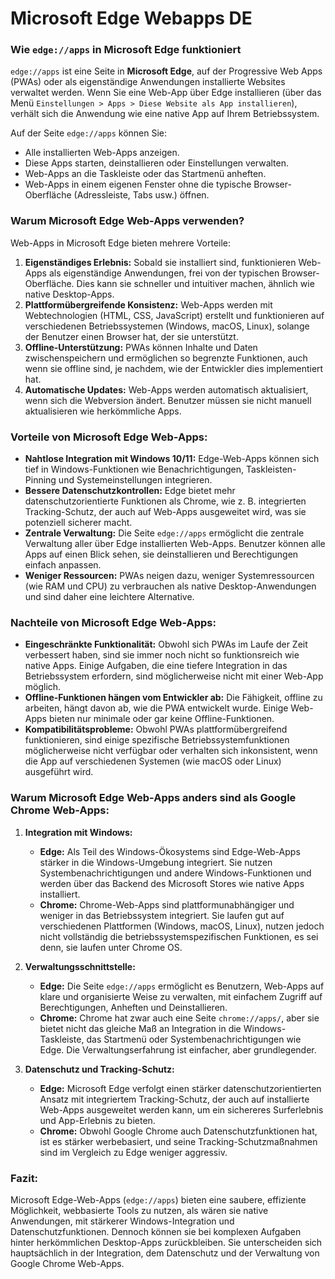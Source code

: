 # Microsoft Edge Webapps DE

### Wie `edge://apps` in Microsoft Edge funktioniert

`edge://apps` ist eine Seite in **Microsoft Edge**, auf der Progressive Web Apps (PWAs) oder als eigenständige Anwendungen installierte Websites verwaltet werden. Wenn Sie eine Web-App über Edge installieren (über das Menü `Einstellungen > Apps > Diese Website als App installieren`), verhält sich die Anwendung wie eine native App auf Ihrem Betriebssystem.

Auf der Seite `edge://apps` können Sie:
- Alle installierten Web-Apps anzeigen.
- Diese Apps starten, deinstallieren oder Einstellungen verwalten.
- Web-Apps an die Taskleiste oder das Startmenü anheften.
- Web-Apps in einem eigenen Fenster ohne die typische Browser-Oberfläche (Adressleiste, Tabs usw.) öffnen.

### Warum Microsoft Edge Web-Apps verwenden?

Web-Apps in Microsoft Edge bieten mehrere Vorteile:
1. **Eigenständiges Erlebnis:** Sobald sie installiert sind, funktionieren Web-Apps als eigenständige Anwendungen, frei von der typischen Browser-Oberfläche. Dies kann sie schneller und intuitiver machen, ähnlich wie native Desktop-Apps.
2. **Plattformübergreifende Konsistenz:** Web-Apps werden mit Webtechnologien (HTML, CSS, JavaScript) erstellt und funktionieren auf verschiedenen Betriebssystemen (Windows, macOS, Linux), solange der Benutzer einen Browser hat, der sie unterstützt.
3. **Offline-Unterstützung:** PWAs können Inhalte und Daten zwischenspeichern und ermöglichen so begrenzte Funktionen, auch wenn sie offline sind, je nachdem, wie der Entwickler dies implementiert hat.
4. **Automatische Updates:** Web-Apps werden automatisch aktualisiert, wenn sich die Webversion ändert. Benutzer müssen sie nicht manuell aktualisieren wie herkömmliche Apps.

### Vorteile von Microsoft Edge Web-Apps:

- **Nahtlose Integration mit Windows 10/11:** Edge-Web-Apps können sich tief in Windows-Funktionen wie Benachrichtigungen, Taskleisten-Pinning und Systemeinstellungen integrieren.
- **Bessere Datenschutzkontrollen:** Edge bietet mehr datenschutzorientierte Funktionen als Chrome, wie z. B. integrierten Tracking-Schutz, der auch auf Web-Apps ausgeweitet wird, was sie potenziell sicherer macht.
- **Zentrale Verwaltung:** Die Seite `edge://apps` ermöglicht die zentrale Verwaltung aller über Edge installierten Web-Apps. Benutzer können alle Apps auf einen Blick sehen, sie deinstallieren und Berechtigungen einfach anpassen.
- **Weniger Ressourcen:** PWAs neigen dazu, weniger Systemressourcen (wie RAM und CPU) zu verbrauchen als native Desktop-Anwendungen und sind daher eine leichtere Alternative.

### Nachteile von Microsoft Edge Web-Apps:

- **Eingeschränkte Funktionalität:** Obwohl sich PWAs im Laufe der Zeit verbessert haben, sind sie immer noch nicht so funktionsreich wie native Apps. Einige Aufgaben, die eine tiefere Integration in das Betriebssystem erfordern, sind möglicherweise nicht mit einer Web-App möglich.
- **Offline-Funktionen hängen vom Entwickler ab:** Die Fähigkeit, offline zu arbeiten, hängt davon ab, wie die PWA entwickelt wurde. Einige Web-Apps bieten nur minimale oder gar keine Offline-Funktionen.
- **Kompatibilitätsprobleme:** Obwohl PWAs plattformübergreifend funktionieren, sind einige spezifische Betriebssystemfunktionen möglicherweise nicht verfügbar oder verhalten sich inkonsistent, wenn die App auf verschiedenen Systemen (wie macOS oder Linux) ausgeführt wird.

### Warum Microsoft Edge Web-Apps anders sind als Google Chrome Web-Apps:

1. **Integration mit Windows:**
   - **Edge:** Als Teil des Windows-Ökosystems sind Edge-Web-Apps stärker in die Windows-Umgebung integriert. Sie nutzen Systembenachrichtigungen und andere Windows-Funktionen und werden über das Backend des Microsoft Stores wie native Apps installiert.
   - **Chrome:** Chrome-Web-Apps sind plattformunabhängiger und weniger in das Betriebssystem integriert. Sie laufen gut auf verschiedenen Plattformen (Windows, macOS, Linux), nutzen jedoch nicht vollständig die betriebssystemspezifischen Funktionen, es sei denn, sie laufen unter Chrome OS.

2. **Verwaltungsschnittstelle:**
   - **Edge:** Die Seite `edge://apps` ermöglicht es Benutzern, Web-Apps auf klare und organisierte Weise zu verwalten, mit einfachem Zugriff auf Berechtigungen, Anheften und Deinstallieren.
   - **Chrome:** Chrome hat zwar auch eine Seite `chrome://apps/`, aber sie bietet nicht das gleiche Maß an Integration in die Windows-Taskleiste, das Startmenü oder Systembenachrichtigungen wie Edge. Die Verwaltungserfahrung ist einfacher, aber grundlegender.

3. **Datenschutz und Tracking-Schutz:**
   - **Edge:** Microsoft Edge verfolgt einen stärker datenschutzorientierten Ansatz mit integriertem Tracking-Schutz, der auch auf installierte Web-Apps ausgeweitet werden kann, um ein sichereres Surferlebnis und App-Erlebnis zu bieten.
   - **Chrome:** Obwohl Google Chrome auch Datenschutzfunktionen hat, ist es stärker werbebasiert, und seine Tracking-Schutzmaßnahmen sind im Vergleich zu Edge weniger aggressiv.

### Fazit:
Microsoft Edge-Web-Apps (`edge://apps`) bieten eine saubere, effiziente Möglichkeit, webbasierte Tools zu nutzen, als wären sie native Anwendungen, mit stärkerer Windows-Integration und Datenschutzfunktionen. Dennoch können sie bei komplexen Aufgaben hinter herkömmlichen Desktop-Apps zurückbleiben. Sie unterscheiden sich hauptsächlich in der Integration, dem Datenschutz und der Verwaltung von Google Chrome Web-Apps.